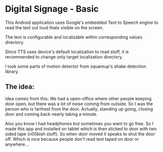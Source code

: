 # Digital Signage - Basic

This Android application uses Google's embedded Text to Speech engine to read the text out loud thats visible on the 
screen.

The text is configurable and localizable within corresponding values directory.

Since TTS uses device's default localization to read stuff, it is recommended to change only target localization 
directory.

I took some parts of motion detector from squareup's shake detection library.

## The idea:

Idea comes from this: We had a open-office where other people keeping door open, but there was a lot of noise coming 
from outside. So I was the person who is farthest from the door. Actually, standing up going, closing door and coming
 back nearly taking a minute.
 
Also you know I had headphones but sometimes you want to go free. So I made this app and installed on tablet which is
 then sticked to door with two sided tape (n00bish stuff). So when door moved it speaks to shut the door off. Which 
 is nice because people don't read text taped on door or anywhere...
